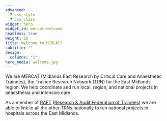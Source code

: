 ```yaml
---
advanced:
  ? css_style
  ? css_class
widget: hero
widget_id: mercat-welcome
headless: true
weight: 10
title: Welcome to MERCAT!
subtitle: ""
design:
  columns: "1"
hero_media: welcome.jpg
---
```

We are MERCAT (Midlands East Research by Critical Care and Anaesthetic Trainees), the Trainee Research Network (TRN) for the East Midlands region. We help coordinate and run local, region, and national projects in anaesthesia and intensive care.

As a member of [RAFT](https://www.raftrainees.org/) ([Research & Audit Federation of Trainees](https://www.raftrainees.org/)) we are able to link to all the other TRNs nationally to run national projects in hospitals across the East Midlands.